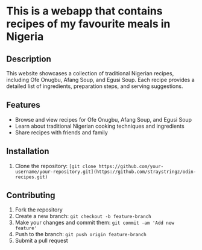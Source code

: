 # This is a webapp that contains recipes of my favourite meals in Nigeria

## Description

This website showcases a collection of traditional Nigerian recipes, including Ofe Onugbu, Afang Soup, and Egusi Soup. Each recipe provides a detailed list of ingredients, preparation steps, and serving suggestions.

## Features

- Browse and view recipes for Ofe Onugbu, Afang Soup, and Egusi Soup
- Learn about traditional Nigerian cooking techniques and ingredients
- Share recipes with friends and family

## Installation

1. Clone the repository: `[git clone https://github.com/your-username/your-repository.git](https://github.com/straystringz/odin-recipes.git)`



## Contributing

1. Fork the repository
2. Create a new branch: `git checkout -b feature-branch`
3. Make your changes and commit them: `git commit -am 'Add new feature'`
4. Push to the branch: `git push origin feature-branch`
5. Submit a pull request